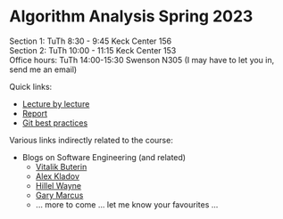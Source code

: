# Algorithm Analysis Spring 2023

Section 1: TuTh 8:30 - 9:45 Keck Center 156  
Section 2: TuTh 10:00 - 11:15 Keck Center 153  
Office hours: TuTh 14:00-15:30 Swenson N305 (I may have to let you in, send me an email)

Quick links:

- [Lecture by lecture](lecture-by-lecture.md)
- [Report](report.md)
- [Git best practices](git-best-practices.md)

Various links indirectly related to the course:

- Blogs on Software Engineering (and related)
    - [Vitalik Buterin](https://vitalik.ca/)
    - [Alex Kladov](https://matklad.github.io/)
    - [Hillel Wayne](https://www.hillelwayne.com/)
    - [Gary Marcus](https://substack.com/profile/14807526-gary-marcus)
    - ... more to come ... let me know your favourites ...

